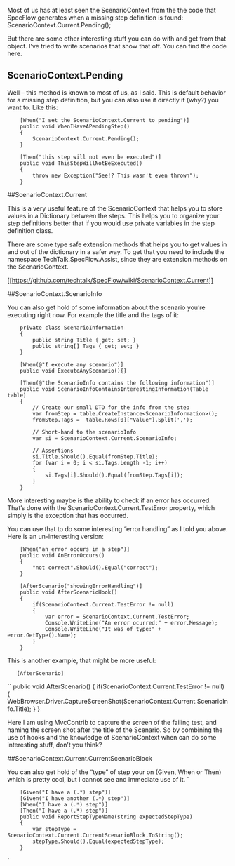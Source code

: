 Most of us has at least seen the ScenarioContext from the the code that SpecFlow generates when a missing step definition is found: ScenarioContext.Current.Pending();

But there are some other interesting stuff you can do with and get from that object. I’ve tried to write scenarios that show that off. You can find the code here.

## ScenarioContext.Pending

Well – this method is known to most of us, as I said. This is default behavior for a missing step definition, but you can also use it directly if (why?) you want to. Like this:


        [When("I set the ScenarioContext.Current to pending")]
        public void WhenIHaveAPendingStep()
        {
            ScenarioContext.Current.Pending();
        }

        [Then("this step will not even be executed")]
        public void ThisStepWillNotBeExecuted()
        {
            throw new Exception("See!? This wasn't even thrown");
        }


##ScenarioContext.Current

This is a very useful feature of the ScenarioContext that helps you to store values in a Dictionary between the steps. This helps you to organize your step definitions better that if you would use private variables in the step definition class.

There are some type safe extension methods that helps you to get values in and out of the dictionary in a safer way. To get that you need to include the namespace TechTalk.SpecFlow.Assist, since they are extension methods on the ScenarioContext.

[[https://github.com/techtalk/SpecFlow/wiki/ScenarioContext.Current]]

##ScenarioContext.ScenarioInfo

You can also get hold of some information about the scenario you’re executing right now. For example the title and the tags of it:


        private class ScenarioInformation
        {
            public string Title { get; set; }
            public string[] Tags { get; set; }
        }

        [When(@"I execute any scenario")]
        public void ExecuteAnyScenario(){}

        [Then(@"the ScenarioInfo contains the following information")]
        public void ScenarioInfoContainsInterestingInformation(Table table)
        {
            // Create our small DTO for the info from the step
            var fromStep = table.CreateInstance<ScenarioInformation>();
            fromStep.Tags =  table.Rows[0]["Value"].Split(',');

            // Short-hand to the scenarioInfo
            var si = ScenarioContext.Current.ScenarioInfo;

            // Assertions
            si.Title.Should().Equal(fromStep.Title);
            for (var i = 0; i < si.Tags.Length -1; i++)
            {
                si.Tags[i].Should().Equal(fromStep.Tags[i]);
            }
        }

More interesting maybe is the ability to check if an error has occurred. That’s done with the ScenarioContext.Current.TestError property, which simply is the exception that has occurred.

You can use that to do some interesting “error handling” as I told you above. Here is an un-interesting version:


        [When("an error occurs in a step")]
        public void AnErrorOccurs()
        {
            "not correct".Should().Equal("correct");
        }

        [AfterScenario("showingErrorHandling")]
        public void AfterScenarioHook()
        {
            if(ScenarioContext.Current.TestError != null)
            {
                var error = ScenarioContext.Current.TestError;
                Console.WriteLine("An error ocurred:" + error.Message);
                Console.WriteLine("It was of type:" + error.GetType().Name);
            }
        }

This is another example, that might be more useful:


       [AfterScenario]
``        public void AfterScenario()
        {
            if(ScenarioContext.Current.TestError != null)
            {
                WebBrowser.Driver.CaptureScreenShot(ScenarioContext.Current.ScenarioInfo.Title);
            }
        }

Here I am using MvcContrib to capture the screen of the failing test, and naming the screen shot after the title of the Scenario. So by combining the use of hooks and the knowledge of ScenarioContext when can do some interesting stuff, don’t you think?


##ScenarioContext.Current.CurrentScenarioBlock

You can also get hold of the “type” of step your on (Given, When or Then) which is pretty cool, but I cannot see and immediate use of it.
`

        [Given("I have a (.*) step")]
        [Given("I have another (.*) step")]
        [When("I have a (.*) step")]
        [Then("I have a (.*) step")]
        public void ReportStepTypeName(string expectedStepType)
        {
            var stepType = ScenarioContext.Current.CurrentScenarioBlock.ToString();
            stepType.Should().Equal(expectedStepType);
        }
`

